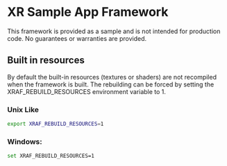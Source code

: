XR Sample App Framework
=======================

This framework is provided as a sample and is not intended for production
code. No guarantees or warranties are provided.


## Built in resources

By default the built-in resources (textures or shaders) are not recompiled
when the framework is built. The rebuilding can be forced by setting the
XRAF_REBUILD_RESOURCES environment variable to 1.

### Unix Like

```sh
export XRAF_REBUILD_RESOURCES=1
```

### Windows:

```sh
set XRAF_REBUILD_RESOURCES=1
```



